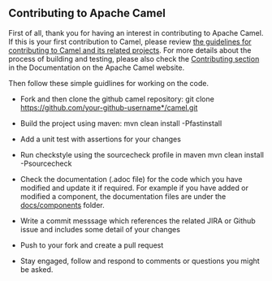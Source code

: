 ## Contributing to Apache Camel
First of all, thank you for having an interest in contributing to Apache Camel.
If this is your first contribution to Camel, please review [the guidelines for contributing to Camel and its related projects](https://camel.apache.org/community/contributing/).
For more details about the process of building and testing, please also check the [Contributing section](https://camel.apache.org/manual/latest/contributing.html) in the Documentation on the Apache Camel website.

Then follow these simple guidlines for working on the code.

- Fork and then clone the github camel repository:
    git clone https://github.com/your-github-username*/camel.git

- Build the project using maven:
    mvn clean install -Pfastinstall

- Add a unit test with assertions for your changes

- Run checkstyle using the sourcecheck profile in maven
    mvn clean install -Psourcecheck

- Check the documentation (.adoc file) for the code which you have modified and update it if required. For example if you have added or modified a component, the documentation files are under the [docs/components](https://github.com/apache/camel/tree/main/docs/components/modules/ROOT/pages) folder.

- Write a commit messsage which references the related JIRA or Github issue and includes some detail of your changes
- Push to your fork and create a pull request
- Stay engaged, follow and respond to comments or questions you might be asked.

